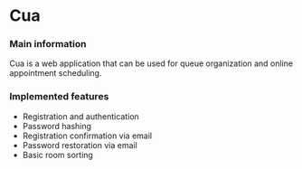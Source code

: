 # Cua #

### Main information ###

Cua is a web application that can be used for queue organization and online appointment scheduling.

### Implemented features ###

- Registration and authentication
- Password hashing
- Registration confirmation via email
- Password restoration via email
- Basic room sorting